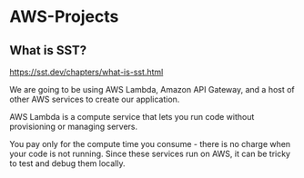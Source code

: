 # AWS-Projects

## What is SST?
https://sst.dev/chapters/what-is-sst.html

We are going to be using AWS Lambda, Amazon API Gateway, and a host of other AWS services to create our application.

AWS Lambda is a compute service that lets you run code without provisioning or managing servers. 

You pay only for the compute time you consume - there is no charge when your code is not running. 
Since these services run on AWS, it can be tricky to test and debug them locally. 

